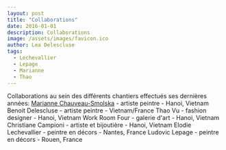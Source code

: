 ```yaml
---
layout: post
title: "Collaborations"
date: 2016-01-01
description: Collaborations
image: /assets/images/favicon.ico
author: Lea Delescluse
tags:
  - Lechevallier
  - Lepage
  - Marianne
  - Thao
---
```

Collaborations au sein des différents chantiers effectués ses dernières années:
</h> <a href="http://peinture.smolska.fr" target="_blank">Marianne Chauveau-Smolska</a> - artiste peintre - Hanoi, Vietnam</h>
</h>Benoit Delescluse - artiste peintre - Vietnam/France
Thao Vu - fashion designer - Hanoi, Vietnam
Work Room Four - galerie d'art - Hanoi, Vietnam
Christiane Campioni - artiste et bijoutière - Hanoi, Vietnam
Elodie Lechevallier - peintre en décors - Nantes, France
Ludovic Lepage - peintre en décors - Rouen, France


